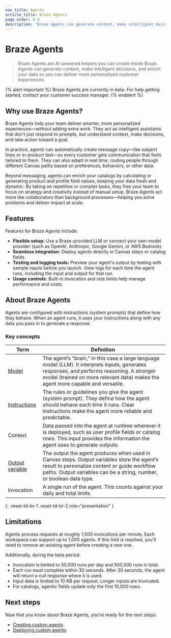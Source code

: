 ```yaml
---
nav_title: Agents
article_title: Braze Agents
page_order: 0.5
description: "Braze Agents can generate content, make intelligent decisions, and enrich your data so you can deliver more personalized customer experiences."
---
```


# Braze Agents

> Braze Agents are AI-powered helpers you can create inside Braze. Agents can generate content, make intelligent decisions, and enrich your data so you can deliver more personalized customer experiences.

{% alert important %}
Braze Agents are currently in beta. For help getting started, contact your customer success manager.
{% endalert %}

## Why use Braze Agents?

Braze Agents help your team deliver smarter, more personalized experiences—without adding extra work. They act as intelligent assistants that don’t just respond to prompts, but understand context, make decisions, and take action toward a goal.

In practice, agents can automatically create message copy—like subject lines or in-product text—so every customer gets communication that feels tailored to them. They can also adapt in real time, routing people through different Canvas paths based on preferences, behaviors, or other data.

Beyond messaging, agents can enrich your catalogs by calculating or generating product and profile field values, keeping your data fresh and dynamic. By taking on repetitive or complex tasks, they free your team to focus on strategy and creativity instead of manual setup. Braze Agents act more like collaborators than background processes—helping you solve problems and deliver impact at scale.

## Features

Features for Braze Agents include:

- **Flexible setup:** Use a Braze-provided LLM or connect your own model provider (such as OpenAI, Anthropic, Google Gemini, or AWS Bedrock).
- **Seamless integration:** Deploy agents directly in Canvas steps or catalog fields.
- **Testing and logging tools:** Preview your agent's output by testing with sample inputs before you launch. View logs for each time the agent runs, including the input and output for that run.
- **Usage controls:** Built-in invocation and size limits help manage performance and costs.

## About Braze Agents

Agents are configured with instructions (system prompts) that define how they behave. When an agent runs, it uses your instructions along with any data you pass in to generate a response. 

### Key concepts

| Term | Definition |
| --- | --- |
| [Model](({{site.baseurl}}/user_guide/brazeai/agents/creating_agents/#models)) | The agent’s “brain,” in this case a large language model (LLM). It interprets inputs, generates responses, and performs reasoning. A stronger model (trained on more relevant data) makes the agent more capable and versatile. |
| [Instructions]({{site.baseurl}}/user_guide/brazeai/agents/creating_agents/#writing-instructions) | The rules or guidelines you give the agent (system prompt). They define how the agent should behave each time it runs. Clear instructions make the agent more reliable and predictable. |
| Context | Data passed into the agent at runtime wherever it is deployed, such as user profile fields or catalog rows. This input provides the information the agent uses to generate outputs. |
| [Output variable]({{site.baseurl}}/user_guide/engagement_tools/canvas/canvas_components/agent_step/#step-3-define-the-output-variable) | The output the agent produces when used in Canvas steps. Output variables store the agent’s result to personalize content or guide workflow paths. Output variables can be a string, number, or boolean data type.  |
| Invocation | A single run of the agent. This counts against your daily and total limits. |
{: .reset-td-br-1 .reset-td-br-2 role="presentation" }

## Limitations

Agents process requests at roughly 1,000 invocations per minute. Each workspace can support up to 1,000 agents. If this limit is reached, you'll need to remove an existing agent before creating a new one. 

Additionally, during the beta period:

- Invocation is limited to 50,000 runs per day and 500,000 runs in total.
- Each run must complete within 30 seconds. After 30 seconds, the agent will return a null response where it is used.
- Input data is limited to 10 KB per request. Longer inputs are truncated.
- For catalogs, agentic fields update only the first 10,000 rows.

## Next steps

Now that you know about Braze Agents, you’re ready for the next steps:

- [Creating custom agents]({{site.baseurl}}/user_guide/brazeai/agents/creating_agents/)
- [Deploying custom agents]({{site.baseurl}}/user_guide/brazeai/agents/deploying_agents/)
